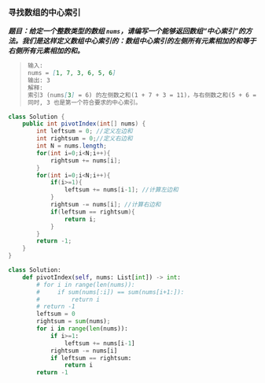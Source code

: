 ### 寻找数组的中心索引

***题目：给定一个整数类型的数组 `nums`，请编写一个能够返回数组“中心索引”的方法。我们是这样定义数组中心索引的：数组中心索引的左侧所有元素相加的和等于右侧所有元素相加的和。***

> ```markdown
> 输入: 
> nums = [1, 7, 3, 6, 5, 6]
> 输出: 3
> 解释: 
> 索引3 (nums[3] = 6) 的左侧数之和(1 + 7 + 3 = 11)，与右侧数之和(5 + 6 = 11)相等。
> 同时, 3 也是第一个符合要求的中心索引。
> ```

```java
class Solution {
    public int pivotIndex(int[] nums) {
        int leftsum = 0; //定义左边和
        int rightsum = 0;//定义右边和
        int N = nums.length;
        for(int i=0;i<N;i++){
            rightsum += nums[i];
        }
        for(int i=0;i<N;i++){
            if(i>=1){
                leftsum += nums[i-1]; //计算左边和
            }
            rightsum -= nums[i]; //计算右边和
            if(leftsum == rightsum){
                return i;
            }
        }
        return -1;
    }
}
```

```python
class Solution:
    def pivotIndex(self, nums: List[int]) -> int:
        # for i in range(len(nums)):
        #     if sum(nums[:i]) == sum(nums[i+1:]):
        #         return i
        # return -1
        leftsum = 0
        rightsum = sum(nums);
        for i in range(len(nums)):
            if i>=1:
                leftsum += nums[i-1]
            rightsum -= nums[i]
            if leftsum == rightsum:
                return i
        return -1

```

